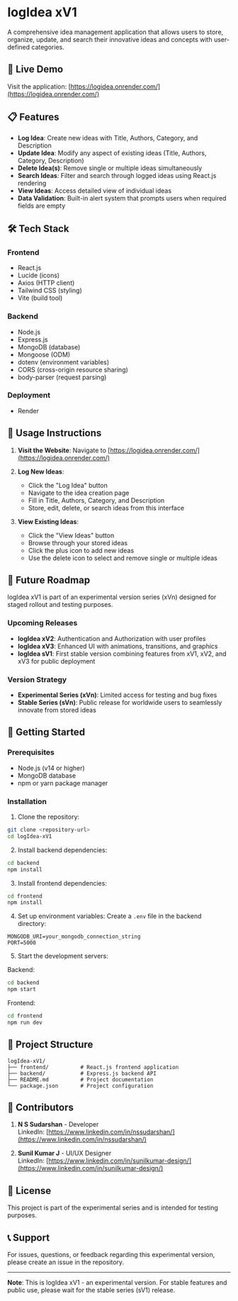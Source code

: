 # logIdea xV1

A comprehensive idea management application that allows users to store, organize, update, and search their innovative ideas and concepts with user-defined categories.

## 🚀 Live Demo

Visit the application: [https://logidea.onrender.com/](https://logidea.onrender.com/)

## 📋 Features

- **Log Idea**: Create new ideas with Title, Authors, Category, and Description
- **Update Idea**: Modify any aspect of existing ideas (Title, Authors, Category, Description)
- **Delete Idea(s)**: Remove single or multiple ideas simultaneously
- **Search Ideas**: Filter and search through logged ideas using React.js rendering
- **View Ideas**: Access detailed view of individual ideas
- **Data Validation**: Built-in alert system that prompts users when required fields are empty

## 🛠️ Tech Stack

### Frontend
- React.js
- Lucide (icons)
- Axios (HTTP client)
- Tailwind CSS (styling)
- Vite (build tool)

### Backend
- Node.js
- Express.js
- MongoDB (database)
- Mongoose (ODM)
- dotenv (environment variables)
- CORS (cross-origin resource sharing)
- body-parser (request parsing)

### Deployment
- Render

## 🎯 Usage Instructions

1. **Visit the Website**: Navigate to [https://logidea.onrender.com/](https://logidea.onrender.com/)

2. **Log New Ideas**: 
   - Click the "Log Idea" button
   - Navigate to the idea creation page
   - Fill in Title, Authors, Category, and Description
   - Store, edit, delete, or search ideas from this interface

3. **View Existing Ideas**:
   - Click the "View Ideas" button
   - Browse through your stored ideas
   - Click the plus icon to add new ideas
   - Use the delete icon to select and remove single or multiple ideas

## 🔮 Future Roadmap

logIdea xV1 is part of an experimental version series (xVn) designed for staged rollout and testing purposes.

### Upcoming Releases

- **logIdea xV2**: Authentication and Authorization with user profiles
- **logIdea xV3**: Enhanced UI with animations, transitions, and graphics
- **logIdea sV1**: First stable version combining features from xV1, xV2, and xV3 for public deployment

### Version Strategy

- **Experimental Series (xVn)**: Limited access for testing and bug fixes
- **Stable Series (sVn)**: Public release for worldwide users to seamlessly innovate from stored ideas

## 🚀 Getting Started

### Prerequisites

- Node.js (v14 or higher)
- MongoDB database
- npm or yarn package manager

### Installation

1. Clone the repository:
```bash
git clone <repository-url>
cd logIdea-xV1
```

2. Install backend dependencies:
```bash
cd backend
npm install
```

3. Install frontend dependencies:
```bash
cd frontend
npm install
```

4. Set up environment variables:
Create a `.env` file in the backend directory:
```env
MONGODB_URI=your_mongodb_connection_string
PORT=5000
```

5. Start the development servers:

Backend:
```bash
cd backend
npm start
```

Frontend:
```bash
cd frontend
npm run dev
```

## 📁 Project Structure

```
logIdea-xV1/
├── frontend/          # React.js frontend application
├── backend/           # Express.js backend API
├── README.md          # Project documentation
└── package.json       # Project configuration
```

## 👥 Contributors

1. **N S Sudarshan** - Developer  
   LinkedIn: [https://www.linkedin.com/in/nssudarshan/](https://www.linkedin.com/in/nssudarshan/)

2. **Sunil Kumar J** - UI/UX Designer  
   LinkedIn: [https://www.linkedin.com/in/sunilkumar-design/](https://www.linkedin.com/in/sunilkumar-design/)


## 📄 License

This project is part of the experimental series and is intended for testing purposes.

## 📞 Support

For issues, questions, or feedback regarding this experimental version, please create an issue in the repository.

---

**Note**: This is logIdea xV1 - an experimental version. For stable features and public use, please wait for the stable series (sV1) release.
